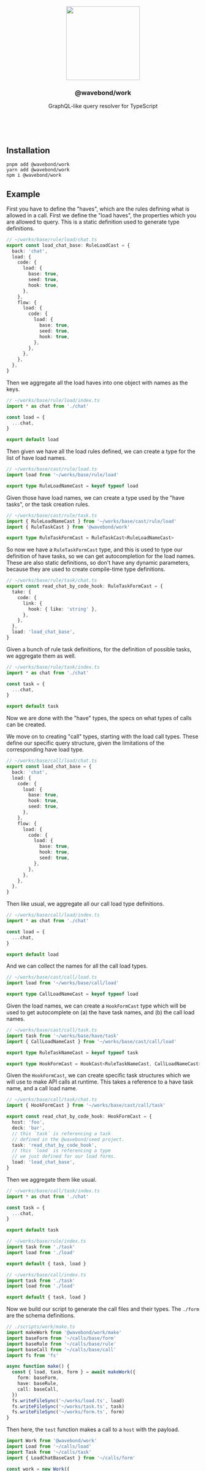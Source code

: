 <br/>
<br/>
<br/>
<br/>
<br/>
<br/>
<br/>

<p align='center'>
  <img src='https://github.com/wavebond/call.js/blob/make/view/base.gif?raw=true' height='192'>
</p>

<h3 align='center'>@wavebond/work</h3>
<p align='center'>
  GraphQL-like query resolver for TypeScript
</p>

<br/>
<br/>
<br/>

## Installation

```
pnpm add @wavebond/work
yarn add @wavebond/work
npm i @wavebond/work
```

## Example

First you have to define the "haves", which are the rules defining what
is allowed in a call. First we define the "load haves", the properties
which you are allowed to query. This is a static definition used to
generate type definitions.

```ts
// ~/works/base/rule/load/chat.ts
export const load_chat_base: RuleLoadCast = {
  back: 'chat',
  load: {
    code: {
      load: {
        base: true,
        seed: true,
        hook: true,
      },
    },
    flow: {
      load: {
        code: {
          load: {
            base: true,
            seed: true,
            hook: true,
          },
        },
      },
    },
  },
}
```

Then we aggregate all the load haves into one object with names as the
keys.

```ts
// ~/works/base/rule/load/index.ts
import * as chat from './chat'

const load = {
  ...chat,
}

export default load
```

Then given we have all the load rules defined, we can create a type for
the list of have load names.

```ts
// ~/works/base/cast/rule/load.ts
import load from '~/works/base/rule/load'

export type RuleLoadNameCast = keyof typeof load
```

Given those have load names, we can create a type used by the "have
tasks", or the task creation rules.

```ts
// ~/works/base/cast/rule/task.ts
import { RuleLoadNameCast } from '~/works/base/cast/rule/load'
import { RuleTaskCast } from '@wavebond/work'

export type RuleTaskFormCast = RuleTaskCast<RuleLoadNameCast>
```

So now we have a `RuleTaskFormCast` type, and this is used to type our
definition of have tasks, so we can get autocompletion for the load
names. These are also static definitions, so don't have any dynamic
parameters, because they are used to create compile-time type
definitions.

```ts
// ~/works/base/rule/task/chat.ts
export const read_chat_by_code_hook: RuleTaskFormCast = {
  take: {
    code: {
      link: {
        hook: { like: 'string' },
      },
    },
  },
  load: 'load_chat_base',
}
```

Given a bunch of rule task definitions, for the definition of possible
tasks, we aggregate them as well.

```ts
// ~/works/base/rule/task/index.ts
import * as chat from './chat'

const task = {
  ...chat,
}

export default task
```

Now we are done with the "have" types, the specs on what types of calls
can be created.

We move on to creating "call" types, starting with the load call types.
These define our specific query structure, given the limitations of the
corresponding have load type.

```ts
// ~/works/base/call/load/chat.ts
export const load_chat_base = {
  back: 'chat',
  load: {
    code: {
      load: {
        base: true,
        hook: true,
        seed: true,
      },
    },
    flow: {
      load: {
        code: {
          load: {
            base: true,
            hook: true,
            seed: true,
          },
        },
      },
    },
  },
}
```

Then like usual, we aggregate all our call load type definitions.

```ts
// ~/works/base/call/load/index.ts
import * as chat from './chat'

const load = {
  ...chat,
}

export default load
```

And we can collect the names for all the call load types.

```ts
// ~/works/base/cast/call/load.ts
import load from '~/works/base/call/load'

export type CallLoadNameCast = keyof typeof load
```

Given the load names, we can create a `HookFormCast` type which will be
used to get autocomplete on (a) the have task names, and (b) the call
load names.

```ts
// ~/works/base/cast/call/task.ts
import task from '~/works/base/have/task'
import { CallLoadNameCast } from '~/works/base/cast/call/load'

export type RuleTaskNameCast = keyof typeof task

export type HookFormCast = HookCast<RuleTaskNameCast, CallLoadNameCast>
```

Given the `HookFormCast`, we can create specific task structures which
we will use to make API calls at runtime. This takes a reference to a
have task name, and a call load name.

```ts
// ~/works/base/call/task/chat.ts
import { HookFormCast } from '~/works/base/cast/call/task'

export const read_chat_by_code_hook: HookFormCast = {
  host: 'foo',
  deck: 'bar',
  // this `task` is referencing a task
  // defined in the @wavebond/seed project.
  task: 'read_chat_by_code_hook',
  // this `load` is referencing a type
  // we just defined for our load forms.
  load: 'load_chat_base',
}
```

Then we aggregate them like usual.

```ts
// ~/works/base/call/task/index.ts
import * as chat from './chat'

const task = {
  ...chat,
}

export default task
```

```ts
// ~/works/base/rule/index.ts
import task from './task'
import load from './load'

export default { task, load }
```

```ts
// ~/works/base/call/index.ts
import task from './task'
import load from './load'

export default { task, load }
```

Now we build our script to generate the call files and their types. The
`./form` are the schema definitions.

```ts
// ./scripts/work/make.ts
import makeWork from '@wavebond/work/make'
import baseForm from '~/calls/base/form'
import baseRule from '~/calls/base/rule'
import baseCall from '~/calls/base/call'
import fs from 'fs'

async function make() {
  const { load, task, form } = await makeWork({
    form: baseForm,
    have: baseRule,
    call: baseCall,
  })
  fs.writeFileSync('~/works/load.ts', load)
  fs.writeFileSync('~/works/task.ts', task)
  fs.writeFileSync('~/works/form.ts', form)
}
```

Then here, the `test` function makes a call to a `host` with the
payload.

```ts
import Work from '@wavebond/work'
import Load from '~/calls/load'
import Task from '~/calls/task'
import { LoadChatBaseCast } from '~/calls/form'

const work = new Work({
  host: 'http://localhost:3000',
  // set auth token POST
  code: process.env.WORK_CODE
  // load the generated types for making calls.
  load: Load,
  task: Task,
})

async function test() {
  const back = await work.call({
    hook: {
      read_chat_by_code_hook: {
        take: {
          find: {
            form: 'test',
            link: ['code', 'hook'],
            test: '=',
            bond: 'tibetan',
          },
        },
        load: {
          flow: {
            take: {
              curb: 1000,
              sort: [
                {
                  link: ['code', 'hook'],
                  bond: 'fall',
                }
              ]
            },
            load: {
              code: {
                load: {
                  hook: true
                }
              }
            }
          }
        }
      }
    }
  })

  const chat = back.load.read_chat_by_code_hook as LoadChatBaseCast

  console.log(back)
  // {
  //   form: 'call_back',
  //   code: {
  //     mark: 'rise', // it's a good response
  //     call: 200
  //   },
  //   load: {
  //     read_chat_by_code_hook: {
  //       form: 'chat',
  //       code: {
  //         base: '129381983918',
  //         hook: 'tibetan',
  //         seed: 'mbdzkv'
  //       },
  //       flow: {
  //         size: 296,
  //         load: [
  //           {
  //             code: {
  //               base: '329391982911',
  //               hook: 'foo',
  //               seed: 'mbfztn'
  //             }
  //           },
  //           // ...
  //         ]
  //       }
  //     }
  //   }
  // }

  const back = await work.call<LoadChatBaseCast>('read_chat_by_code_hook', {
    take: {
      find: {
        form: 'test',
        link: ['code', 'hook'],
        bond: 'oops',
      }
    },
  })

  console.log(back)
  // {
  //   form: 'call_back',
  //   code: {
  //     mark: 'fall', // it's a bad response
  //     call: 404
  //   },
  // }
}
```

Under the hood, this will make a `POST` request to the `host` with this
JSON body:

```ts
{
  form: 'call',
  hook: {
    read_chat_by_code_hook: {
      host: 'foo',
      deck: 'bar',
      code: '12321',
      take: {
        find: {
          form: 'test',
          link: ['code', 'hook'],
          test: '=',
          bond: 'tibetan',
        },
      },
      load: {
        code: {
          load: {
            base: true,
            hook: true,
            seed: true,
          },
        },
        flow: {
          take: {
            curb: 1000,
            sort: [
              {
                link: ['code', 'hook'],
                bond: 'fall',
              }
            ],
          },
          load: {
            code: {
              load: {
                base: true,
                hook: true,
                seed: true,
              },
            },
          },
        }
      }
    }
  }
}
```

Then you will need to implement a handler for this call in the host/deck
namespace.

```ts
import {
  ReadChatByCodeHookCallTake,
  ReadChatByCodeHookCallCast,
} from '~/works/form'

export const read_chat_by_code_hook = (
  call: ReadChatByCodeHookCallCast,
) => {
  const callHead = ReadChatByCodeHookCallTake.parse(call)
  // do SQL stuff on these parsed inputs.
  const back = {}
  return back
}
```

We have a base tool to perform CRUD operations on each record type.

```ts
import { ReadChatCallCast, ReadChatCallTake } from '~/works/form'
import mesh from '~/bindings/mesh'

export const read_chat_by_code_hook = async (
  call: ReadChatByCodeHookCallCast,
) => {
  const callHead = ReadChatByCodeHookCallTake.parse(call)
  // do SQL stuff on these parsed inputs.
  const back = await mesh.read(callHead)
  return back
}

export const make_chat = async (call: MakeChatByCodeHookCallCast) => {
  const callHead = MakeChatByCodeHookCallTake.parse(call)
  // do SQL stuff on these parsed inputs.
  const back = await mesh.read(callHead)
  return back
}

export const load_flow = async call => {
  const callHead = LoadFlow.parse(call)
  // do SQL stuff on these parsed inputs.
  const back = await mesh.read(callHead)
  return back
}
```

Perhaps the `mesh` looks like this:

```ts
const base = {
  chat,
  flow,
}

export default new Mesh(base)
```

```ts
export const read = (mesh, call) => {}

export const make = (mesh, call) => {}
```

```ts
const read_chat = (call, host) => {
  // the host can have passthrough data
}

const bind = {
  head: {
    chat: read_chat,
    chat_by_hook: read_chat_by_hook,
    make_chat,
    flow: read_flow,
  },
  chat: {
    flow: read_flow_from_chat,
  },
  flow: {
    take: read_flow_take_from_flow,
  },
}
```

## License

MIT

## WaveBond

This is being developed by the folks at [WaveBond](https://wave.bond), a
California-based project for helping humanity master information and
computation. WaveBond started off in the winter of 2008 as a spark of an
idea, to forming a company 10 years later in the winter of 2018, to a
seed of a project just beginning its development phases. It is entirely
bootstrapped by working full time and running
[Etsy](https://etsy.com/shop/wavebond) and
[Amazon](https://www.amazon.com/s?rh=p_27%3AMount+Build) shops. Also
find us on [Facebook](https://www.facebook.com/wavebond),
[Twitter](https://twitter.com/_wavebond), and
[LinkedIn](https://www.linkedin.com/company/wavebond). Check out our
other GitHub projects as well!
